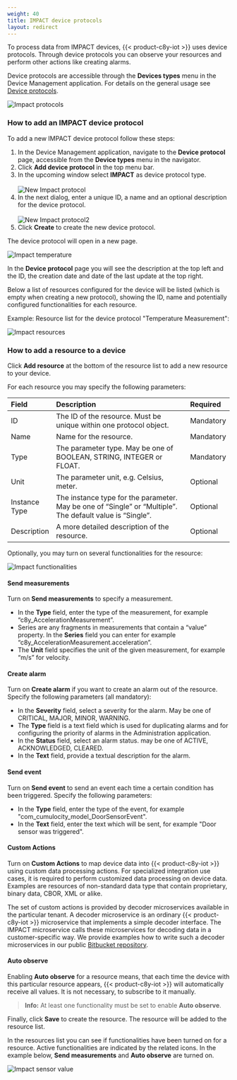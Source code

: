 ```yaml
---
weight: 40
title: IMPACT device protocols
layout: redirect
---
```



To process data from IMPACT devices, {{< product-c8y-iot >}} uses device protocols. Through device protocols you can observe your resources and perform other actions like creating alarms.

Device protocols are accessible through the **Devices types** menu in the Device Management application. For details on the general usage see [Device protocols](/users-guide/device-management#managing-device-types).

![Impact protocols](/images/device-protocols/impact/impact-protocols.png)

### How to add an IMPACT device protocol

To add a new IMPACT device protocol follow these steps:

1. In the Device Management application, navigate to the **Device protocol** page, accessible from the **Device types** menu in the navigator.
2. Click **Add device protocol** in the top menu bar.
3. In the upcoming window select **IMPACT** as device protocol type.<br><br>
![New Impact protocol](/images/device-protocols/impact/impact-newprotocol.png)
4. In the next dialog, enter a unique ID, a name and an optional description for the device protocol.<br><br>
![New Impact protocol2](/images/device-protocols/impact/impact-newprotocol-idname.png)
5. Click **Create** to create the new device protocol.

The device protocol will open in a new page.

![Impact temperature](/images/device-protocols/impact/impact-temperature.png)

In the **Device protocol** page you will see the description at the top left and the ID, the creation date and date of the last update at the top right.

Below a list of resources configured for the device will be listed (which is empty when creating a new protocol), showing the ID, name and potentially configured functionalities for each resource.

Example: Resource list for the device protocol "Temperature Measurement":

![Impact resources](/images/device-protocols/impact/impact-resources.png)

### How to add a resource to a device

Click **Add resource** at the bottom of the resource list to add a new resource to your device.

For each resource you may specify the following parameters:

<table>
<col style="width: 20%;">
<col style="width: 65%;">
<col style="width: 15%;">
<thead>
<tr>
<th align="left">Field</th>
<th align="left">Description</th>
<th align="left">Required</th>
</tr>
</thead>

<tbody>
<tr>
<td align="left">ID</td>
<td align="left">The ID of the resource. Must be unique within one protocol object.</td>
<td align="left">Mandatory</td>
</tr>

<tr>
<td align="left">Name</td>
<td align="left">Name for the resource.</td>
<td align="left">Mandatory</td>
</tr>

<tr>
<td align="left">Type</td>
<td align="left">The parameter type. May be one of BOOLEAN, STRING, INTEGER or FLOAT.</td>
<td align="left">Mandatory</td>
</tr>

<tr>
<td align="left">Unit</td>
<td align="left">The parameter unit, e.g. Celsius, meter.</td>
<td align="left">Optional</td>
</tr>

<tr>
<td align="left">Instance Type</td>
<td align="left">The instance type for the parameter. May be one of “Single” or “Multiple”. The default value is “Single”.</td>
<td align="left">Optional</td>
</tr>

<tr>
<td align="left">Description</td>
<td align="left">A more detailed description of the resource.</td>
<td align="left">Optional</td>
</tr>
</tbody>
</table>

Optionally, you may turn on several functionalities for the resource:

![Impact functionalities](/images/device-protocols/impact/impact-functionalities.png)

#### Send measurements

Turn on **Send measurements** to specify a measurement.

* In the **Type** field, enter the type of the measurement, for example “c8y_AccelerationMeasurement”.
* Series are any fragments in measurements that contain a “value” property. In the **Series** field you can enter for example “c8y_AccelerationMeasurement.acceleration”.
* The **Unit** field specifies the unit of the given measurement, for example “m/s” for velocity.


#### Create alarm

Turn on **Create alarm** if you want to create an alarm out of the resource. Specify the following parameters (all mandatory):

* In the **Severity** field, select a severity for the alarm. May be one of CRITICAL, MAJOR, MINOR, WARNING.
* The **Type** field is a text field which is used for duplicating alarms and for configuring the priority of alarms in the Administration application.
* In the **Status** field, select an alarm status. may be one of ACTIVE, ACKNOWLEDGED, CLEARED.
* In the **Text** field, provide a textual description for the alarm.

#### Send event

Turn on **Send event** to send an event each time a certain condition has been triggered. Specify the following parameters:

* In the **Type** field, enter the type of the event, for example "com&#95;cumulocity&#95;model_DoorSensorEvent".
* In the **Text** field, enter the text which will be sent, for example "Door sensor was triggered".

#### Custom Actions

Turn on **Custom Actions** to map device data into {{< product-c8y-iot >}} using custom data processing actions. For specialized integration use cases, it is required to perform customized data processing on device data. Examples are resources of non-standard data type that contain proprietary, binary data, CBOR, XML or alike.

The set of custom actions is provided by decoder microservices available in the particular tenant. A decoder microservice is an ordinary {{< product-c8y-iot >}} microservice that implements a simple decoder interface. The IMPACT microservice calls these microservices for decoding data in a customer-specific way. We provide examples how to write such a decoder microservices in our public [Bitbucket repository](https://bitbucket.org/m2m/cumulocity-examples/src/develop/).

#### Auto observe

Enabling **Auto observe** for a resource means, that each time the device with this particular resource appears, {{< product-c8y-iot >}} will automatically receive all values. It is not necessary, to subscribe to it manually.

>**Info:** At least one functionality must be set to enable **Auto observe**.

Finally, click **Save** to create the resource. The resource will be added to the resource list.

In the resources list you can see if functionalities have been turned on for a resource. Active functionalities are indicated by the related icons. In the example below, **Send measurements** and **Auto observe** are turned on.

![Impact sensor value](/images/device-protocols/impact/impact-sensor-value.png)

